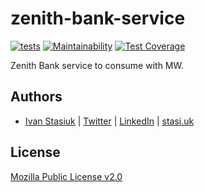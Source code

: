 # zenith-bank-service

[![tests](https://github.com/glocurrency/zenith-bank-service/actions/workflows/tests.yml/badge.svg)](https://github.com/glocurrency/zenith-bank-service/actions/workflows/tests.yml)
[![Maintainability](https://api.codeclimate.com/v1/badges/3d1544552dac453007e9/maintainability)](https://codeclimate.com/repos/61fffeb3d9ef6201a2001955/maintainability)
[![Test Coverage](https://api.codeclimate.com/v1/badges/3d1544552dac453007e9/test_coverage)](https://codeclimate.com/repos/61fffeb3d9ef6201a2001955/test_coverage)

Zenith Bank service to consume with MW.

## Authors
- [Ivan Stasiuk](https://github.com/brokeyourbike) | [Twitter](https://twitter.com/brokeyourbike) | [LinkedIn](https://www.linkedin.com/in/brokeyourbike) | [stasi.uk](https://stasi.uk)

## License
[Mozilla Public License v2.0](https://github.com/glocurrency/zenith-bank-service/blob/main/LICENSE)
